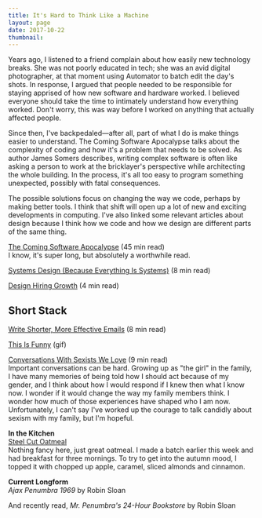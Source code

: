 ```yaml
---
title: It's Hard to Think Like a Machine
layout: page
date: 2017-10-22
thumbnail: 
---
```


Years ago, I listened to a friend complain about how easily new technology breaks. She was not poorly educated in tech; she was an avid digital photographer, at that moment using Automator to batch edit the day's shots. In response, I argued that people needed to be responsible for staying apprised of how new software and hardware worked. I believed everyone should take the time to intimately understand how everything worked. Don't worry, this was way before I worked on anything that actually affected people.

Since then, I've backpedaled—after all, part of what I do is make things easier to understand. The Coming Software Apocalypse talks about the complexity of coding and how it's a problem that needs to be solved. As author James Somers describes, writing complex software is often like asking a person to work at the bricklayer's perspective while architecting the whole building. In the process, it's all too easy to program something unexpected, possibly with fatal consequences.

The possible solutions focus on changing the way we code, perhaps by making better tools. I think that shift will open up a lot of new and exciting developments in computing. I've also linked some relevant articles about design because I think how we code and how we design are different parts of the same thing.

[The Coming Software Apocalypse](https://www.theatlantic.com/technology/archive/2017/09/saving-the-world-from-code/540393/) (45 min read)  
I know, it's super long, but absolutely a worthwhile read.

[Systems Design (Because Everything Is Systems)](https://ux.shopify.com/msystems-design-because-everything-is-systems-db4bb91b1947) (8 min read)

[Design Hiring Growth](https://techcrunch.com/2017/05/31/here-are-some-reasons-behind-techs-design-shortage/) (4 min read)

 

## Short Stack
[Write Shorter, More Effective Emails](http://mailchi.mp/juliezhuo/escaping-e-mail-hell?e=1fbac90dc9) (8 min read)

[This Is Funny](https://imgur.com/os5rC6T) (gif)

[Conversations With Sexists We Love](https://qz.com/1107442/inspired-by-metoo-i-talked-to-a-sexist-i-actually-love/) (9 min read)  
Important conversations can be hard. Growing up as "the girl" in the family, I have many memories of being told how I should act because of my gender, and I think about how I would respond if I knew then what I know now. I wonder if it would change the way my family members think. I wonder how much of those experiences have shaped who I am now. Unfortunately, I can't say I've worked up the courage to talk candidly about sexism with my family, but I'm hopeful.

**In the Kitchen**  
[Steel Cut Oatmeal](https://cookieandkate.com/2016/perfect-steel-cut-oats-recipe/)  
Nothing fancy here, just great oatmeal. I made a batch earlier this week and had breakfast for three mornings. To try to get into the autumn mood, I topped it with chopped up apple, caramel, sliced almonds and cinnamon.

**Current Longform**  
*Ajax Penumbra 1969* by Robin Sloan

And recently read, *Mr. Penumbra's 24-Hour Bookstore* by Robin Sloan